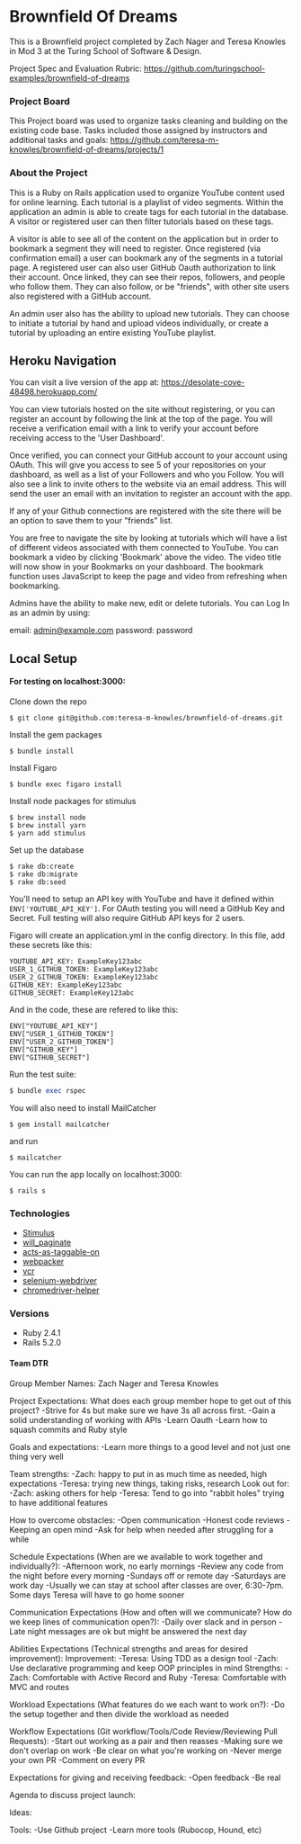 # Brownfield Of Dreams

This is a Brownfield project completed by Zach Nager and Teresa Knowles in Mod 3 at the Turing School of Software & Design.

Project Spec and Evaluation Rubric: https://github.com/turingschool-examples/brownfield-of-dreams

### Project Board

This Project board was used to organize tasks cleaning and building on the existing code base. Tasks included those assigned by instructors and additional tasks and goals: https://github.com/teresa-m-knowles/brownfield-of-dreams/projects/1

### About the Project

This is a Ruby on Rails application used to organize YouTube content used for online learning. Each tutorial is a playlist of video segments. Within the application an admin is able to create tags for each tutorial in the database. A visitor or registered user can then filter tutorials based on these tags.

A visitor is able to see all of the content on the application but in order to bookmark a segment they will need to register. Once registered (via confirmation email) a user can bookmark any of the segments in a tutorial page. A registered user can also user GitHub Oauth authorization to link their account. Once linked, they can see their repos, followers, and people who follow them. They can also follow, or be "friends", with other site users also registered with a GitHub account.

An admin user also has the ability to upload new tutorials. They can choose to initiate a tutorial by hand and upload videos individually, or create a tutorial by uploading an entire existing YouTube playlist.

## Heroku Navigation

You can visit a live version of the app at: https://desolate-cove-48498.herokuapp.com/

You can view tutorials hosted on the site without registering, or you can register an account by following the link at the top of the page. You will receive a verification email with a link to verify your account before receiving access to the 'User Dashboard'.

Once verified, you can connect your GitHub account to your account using OAuth. This will give you access to see 5 of your repositories on your dashboard, as well as a list of your Followers and who you Follow. You will also see a link to invite others to the website via an email address. This will send the user an email with an invitation to register an account with the app.

If any of your Github connections are registered with the site there will be an option to save them to your "friends" list.

You are free to navigate the site by looking at tutorials which will have a list of different videos associated with them connected to YouTube. You can bookmark a video by clicking 'Bookmark' above the video. The video title will now show in your Bookmarks on your dashboard. The bookmark function uses JavaScript to keep the page and video from refreshing when bookmarking.

Admins have the ability to make new, edit or delete tutorials. You can Log In as an admin by using:

email: admin@example.com password: password

## Local Setup

#### For testing on localhost:3000:

Clone down the repo
```
$ git clone git@github.com:teresa-m-knowles/brownfield-of-dreams.git
```

Install the gem packages
```
$ bundle install
```

Install Figaro
```
$ bundle exec figaro install
```

Install node packages for stimulus
```
$ brew install node
$ brew install yarn
$ yarn add stimulus
```

Set up the database
```
$ rake db:create
$ rake db:migrate
$ rake db:seed
```

You'll need to setup an API key with YouTube and have it defined within `ENV['YOUTUBE_API_KEY']`. For OAuth testing you will need a GitHub Key and Secret. Full testing will also require GitHub API keys for 2 users.

Figaro will create an application.yml in the config directory. In this file, add these secrets like this:
```
YOUTUBE_API_KEY: ExampleKey123abc
USER_1_GITHUB_TOKEN: ExampleKey123abc
USER_2_GITHUB_TOKEN: ExampleKey123abc
GITHUB_KEY: ExampleKey123abc
GITHUB_SECRET: ExampleKey123abc
```

And in the code, these are refered to like this:
```
ENV["YOUTUBE_API_KEY"]
ENV["USER_1_GITHUB_TOKEN"]
ENV["USER_2_GITHUB_TOKEN"]
ENV["GITHUB_KEY"]
ENV["GITHUB_SECRET"]
```
Run the test suite:
```ruby
$ bundle exec rspec
```

You will also need to install MailCatcher
```
$ gem install mailcatcher
```
and run
```
$ mailcatcher
```

You can run the app locally on localhost:3000:
```
$ rails s
```

### Technologies
* [Stimulus](https://github.com/stimulusjs/stimulus)
* [will_paginate](https://github.com/mislav/will_paginate)
* [acts-as-taggable-on](https://github.com/mbleigh/acts-as-taggable-on)
* [webpacker](https://github.com/rails/webpacker)
* [vcr](https://github.com/vcr/vcr)
* [selenium-webdriver](https://www.seleniumhq.org/docs/03_webdriver.jsp)
* [chromedriver-helper](http://chromedriver.chromium.org/)

### Versions
* Ruby 2.4.1
* Rails 5.2.0


#### Team DTR
Group Member Names: Zach Nager and Teresa Knowles

Project Expectations: What does each group member hope to get out of this project? 
-Strive for 4s but make sure we have 3s all across first. 
-Gain a solid understanding of working with APIs 
-Learn Oauth 
-Learn how to squash commits and Ruby style

Goals and expectations:
-Learn more things to a good level and not just one thing very well
	
Team strengths:
-Zach: happy to put in as much time as needed, high expectations
-Teresa: trying new things, taking risks, research
Look out for:
-Zach: asking others for help
-Teresa: Tend to go into "rabbit holes" trying to have additional features

How to overcome obstacles:
-Open communication
-Honest code reviews
-Keeping an open mind
-Ask for help when needed after struggling for a while

Schedule Expectations (When are we available to work together and individually?):
-Afternoon work, no early mornings
-Review any code from the night before every morning
-Sundays off or remote day
-Saturdays are work day
-Usually we can stay at school after classes are over, 6:30-7pm. Some days Teresa will have to go home sooner

Communication Expectations (How and often will we communicate? How do we keep lines of communication open?):
-Daily over slack and in person
-Late night messages are ok but might be answered the next day

Abilities Expectations (Technical strengths and areas for desired improvement):
Improvement:
-Teresa: Using TDD as a design tool
-Zach: Use declarative programming and keep OOP principles in mind
Strengths:
-Zach: Comfortable with Active Record and Ruby
-Teresa: Comfortable with MVC and routes

Workload Expectations (What features do we each want to work on?):
-Do the setup together and then divide the workload as needed

Workflow Expectations (Git workflow/Tools/Code Review/Reviewing Pull Requests): 
-Start out working as a pair and then reasses
-Making sure we don't overlap on work 
-Be clear on what you're working on 
-Never merge your own PR
-Comment on every PR

Expectations for giving and receiving feedback:
-Open feedback
-Be real

Agenda to discuss project launch:

Ideas:
 
Tools: 
-Use Github project 
-Learn more tools (Rubocop, Hound, etc)
